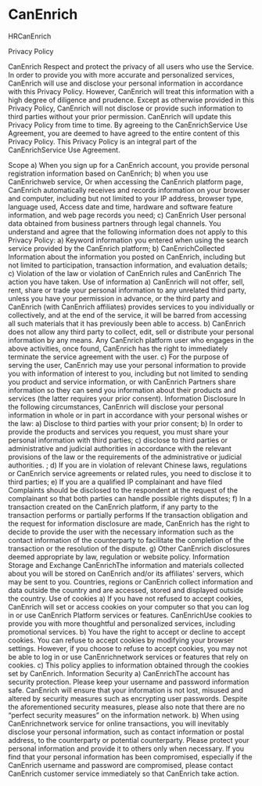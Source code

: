 # CanEnrich
HRCanEnrich


Privacy Policy

CanEnrich Respect and protect the privacy of all users who use the Service. In order to provide you with more accurate and personalized services, CanEnrich will use and disclose your personal information in accordance with this Privacy Policy. However, CanEnrich will treat this information with a high degree of diligence and prudence. Except as otherwise provided in this Privacy Policy, CanEnrich will not disclose or provide such information to third parties without your prior permission. CanEnrich will update this Privacy Policy from time to time. By agreeing to the CanEnrichService Use Agreement, you are deemed to have agreed to the entire content of this Privacy Policy. This Privacy Policy is an integral part of the CanEnrichService Use Agreement.

Scope a) When you sign up for a CanEnrich account, you provide personal registration information based on CanEnrich; b) when you use CanEnrichweb service, Or when accessing the CanEnrich platform page, CanEnrich automatically receives and records information on your browser and computer, including but not limited to your IP address, browser type, language used, Access date and time, hardware and software feature information, and web page records you need; c) CanEnrich User personal data obtained from business partners through legal channels. You understand and agree that the following information does not apply to this Privacy Policy: a) Keyword information you entered when using the search service provided by the CanEnrich platform; b) CanEnrichCollected Information about the information you posted on CanEnrich, including but not limited to participation, transaction information, and evaluation details; c) Violation of the law or violation of CanEnrich rules and CanEnrich The action you have taken.
Use of information a) CanEnrich will not offer, sell, rent, share or trade your personal information to any unrelated third party, unless you have your permission in advance, or the third party and CanEnrich (with CanEnrich affiliates) provides services to you individually or collectively, and at the end of the service, it will be barred from accessing all such materials that it has previously been able to access. b) CanEnrich does not allow any third party to collect, edit, sell or distribute your personal information by any means. Any CanEnrich platform user who engages in the above activities, once found, CanEnrich has the right to immediately terminate the service agreement with the user. c) For the purpose of serving the user, CanEnrich may use your personal information to provide you with information of interest to you, including but not limited to sending you product and service information, or with CanEnrich Partners share information so they can send you information about their products and services (the latter requires your prior consent).
Information Disclosure In the following circumstances, CanEnrich will disclose your personal information in whole or in part in accordance with your personal wishes or the law: a) Disclose to third parties with your prior consent; b) In order to provide the products and services you request, you must share your personal information with third parties; c) disclose to third parties or administrative and judicial authorities in accordance with the relevant provisions of the law or the requirements of the administrative or judicial authorities. ; d) If you are in violation of relevant Chinese laws, regulations or CanEnrich service agreements or related rules, you need to disclose it to third parties; e) If you are a qualified IP complainant and have filed Complaints should be disclosed to the respondent at the request of the complainant so that both parties can handle possible rights disputes; f) In a transaction created on the CanEnrich platform, if any party to the transaction performs or partially performs If the transaction obligation and the request for information disclosure are made, CanEnrich has the right to decide to provide the user with the necessary information such as the contact information of the counterparty to facilitate the completion of the transaction or the resolution of the dispute. g) Other CanEnrich disclosures deemed appropriate by law, regulation or website policy.
Information Storage and Exchange CanEnrichThe information and materials collected about you will be stored on CanEnrich and/or its affiliates' servers, which may be sent to you. Countries, regions or CanEnrich collect information and data outside the country and are accessed, stored and displayed outside the country.
Use of cookies a) If you have not refused to accept cookies, CanEnrich will set or access cookies on your computer so that you can log in or use CanEnrich Platform services or features. CanEnrichUse cookies to provide you with more thoughtful and personalized services, including promotional services. b) You have the right to accept or decline to accept cookies. You can refuse to accept cookies by modifying your browser settings. However, if you choose to refuse to accept cookies, you may not be able to log in or use CanEnrichnetwork services or features that rely on cookies. c) This policy applies to information obtained through the cookies set by CanEnrich.
Information Security a) CanEnrichThe account has security protection. Please keep your username and password information safe. CanEnrich will ensure that your information is not lost, misused and altered by security measures such as encrypting user passwords. Despite the aforementioned security measures, please also note that there are no “perfect security measures” on the information network. b) When using CanEnrichnetwork service for online transactions, you will inevitably disclose your personal information, such as contact information or postal address, to the counterparty or potential counterparty. Please protect your personal information and provide it to others only when necessary. If you find that your personal information has been compromised, especially if the CanEnrich username and password are compromised, please contact CanEnrich customer service immediately so that CanEnrich take action.
